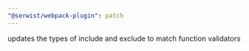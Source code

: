 ```yaml
---
"@serwist/webpack-plugin": patch
---
```


updates the types of include and exclude to match function validators
